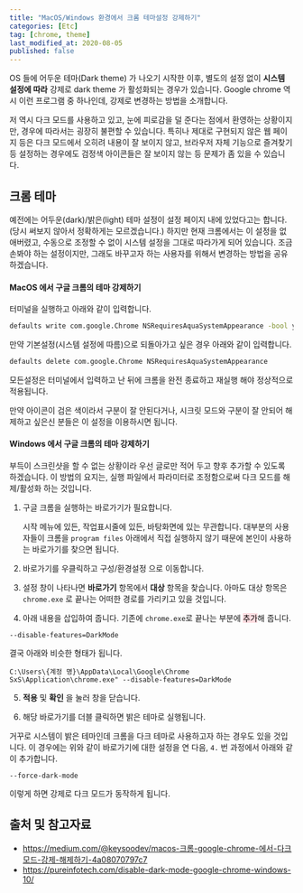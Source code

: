 ```yaml
---
title: "MacOS/Windows 환경에서 크롬 테마설정 강제하기"
categories: [Etc]
tag: [chrome, theme]
last_modified_at: 2020-08-05
published: false
---
```

OS 들에 어두운 테마(Dark theme) 가 나오기 시작한 이후, 별도의 설정 없이 **시스템 설정에 따라** 강제로 dark theme 가 활성화되는 경우가 있습니다. Google chrome 역시 이런 프로그램 중 하나인데, 강제로 변경하는 방법을 소개합니다.

저 역시 다크 모드를 사용하고 있고, 눈에 피로감을 덜 준다는 점에서 환영하는 상황이지만, 경우에 따라서는 굉장히 불편할 수 있습니다. 특히나 제대로 구현되지 않은 웹 페이지 등은 다크 모드에서 오히려 내용이 잘 보이지 않고, 브라우저 자체 기능으로 즐겨찾기 등 설정하는 경우에도 검정색 아이콘들은 잘 보이지 않는 등 문제가 좀 있을 수 있습니다. 



## 크롬 테마 

예전에는 어두운(dark)/밝은(light) 테마 설정이 설정 페이지 내에 있었다고는 합니다. (당시 써보지 않아서 정확하게는 모르겠습니다.) 하지만 현재 크롬에서는 이 설정을 없애버렸고, 수동으로 조정할 수 없이 시스템 설정을 그대로 따라가게 되어 있습니다. 조금 손봐야 하는 설정이지만, 그래도 바꾸고자 하는 사용자를 위해서 변경하는 방법을 공유하겠습니다. 



#### MacOS 에서 구글 크롬의 테마 강제하기

터미널을 실행하고 아래와 같이 입력합니다. 

```sh
defaults write com.google.Chrome NSRequiresAquaSystemAppearance -bool yes
```

만약 기본설정(시스템 설정에 따름)으로 되돌아가고 싶은 경우 아래와 같이 입력합니다. 

```sh
defaults delete com.google.Chrome NSRequiresAquaSystemAppearance
```

모든설정은 터미널에서 입력하고 난 뒤에 크롬을 완전 종료하고 재실행 해야 정상적으로 적용됩니다. 

만약 아이콘이 검은 색이라서 구분이 잘 안된다거나, 시크릿 모드와 구분이 잘 안되어 해제하고 싶은신 분들은 이 설정을 이용하시면 됩니다.



#### Windows 에서 구글 크롬의 테마 강제하기

부득이 스크린샷을 할 수 없는 상황이라 우선 글로만 적어 두고 향후 추가할 수 있도록 하겠습니다. 이 방법의 요지는, 실행 파일에서 파라미터로 조정함으로써 다크 모드를 해제/활성화 하는 것입니다.

1. 구글 크롬을 실행하는 바로가기가 필요합니다. 

   시작 메뉴에 있든, 작업표시줄에 있든, 바탕화면에 있는 무관합니다. 대부분의 사용자들이 크롬을 `program files` 아래에서 직접 실행하지 않기 때문에 본인이 사용하는 바로가기를 찾으면 됩니다.

2. 바로가기를 우클릭하고 구성/환경설정 으로 이동합니다. 

3. 설정 창이 나타나면 **바로가기** 항목에서 **대상** 항목을 찾습니다. 
  아마도 대상 항목은 `chrome.exe` 로 끝나는 어떠한 경로를 가리키고 있을 것입니다.

4. 아래 내용을 삽입하여 줍니다. 기존에 `chrome.exe`로 끝나는 부분에 <mark style='background-color: #ffdce0'>추가</mark>해 줍니다.

  ```
  --disable-features=DarkMode
  ```

  결국 아래와 비슷한 형태가 됩니다.

  ```
  C:\Users\{계정 명}\AppData\Local\Google\Chrome SxS\Application\chrome.exe" --disable-features=DarkMode
  ```

5. **적용** 및 **확인** 을 눌러 창을 닫습니다.

6. 해당 바로가기를 더블 클릭하면 밝은 테마로 실행됩니다.

거꾸로 시스템이 밝은 테마인데 크롬을 다크 테마로 사용하고자 하는 경우도 있을 것입니다. 이 경우에는 위와 같이 바로가기에 대한 설정을 연 다음, `4.` 번 과정에서 아래와 같이 추가합니다.

  ```
  --force-dark-mode
  ```

이렇게 하면 강제로 다크 모드가 동작하게 됩니다.



## 출처 및 참고자료

- <https://medium.com/@keysoodev/macos-크롬-google-chrome-에서-다크모드-강제-해제하기-4a08070797c7>
- <https://pureinfotech.com/disable-dark-mode-google-chrome-windows-10/>